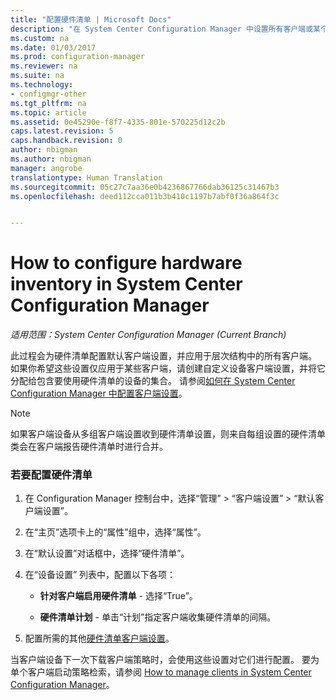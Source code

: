 ```yaml
---
title: "配置硬件清单 | Microsoft Docs"
description: "在 System Center Configuration Manager 中设置所有客户端或某个集合的硬件清单。"
ms.custom: na
ms.date: 01/03/2017
ms.prod: configuration-manager
ms.reviewer: na
ms.suite: na
ms.technology:
- configmgr-other
ms.tgt_pltfrm: na
ms.topic: article
ms.assetid: 0e45290e-f8f7-4335-801e-570225d12c2b
caps.latest.revision: 5
caps.handback.revision: 0
author: nbigman
ms.author: nbigman
manager: angrobe
translationtype: Human Translation
ms.sourcegitcommit: 05c27c7aa36e0b4236867766dab36125c31467b3
ms.openlocfilehash: deed112cca011b3b410c1197b7abf0f36a864f3c


---
```

# <a name="how-to-configure-hardware-inventory-in-system-center-configuration-manager"></a>How to configure hardware inventory in System Center Configuration Manager

*适用范围：System Center Configuration Manager (Current Branch)*

此过程会为硬件清单配置默认客户端设置，并应用于层次结构中的所有客户端。 如果你希望这些设置仅应用于某些客户端，请创建自定义设备客户端设置，并将它分配给包含要使用硬件清单的设备的集合。 请参阅[如何在 System Center Configuration Manager 中配置客户端设置](../../../../core/clients/deploy/configure-client-settings.md)。  

> [!NOTE]  
>  如果客户端设备从多组客户端设置收到硬件清单设置，则来自每组设置的硬件清单类会在客户端报告硬件清单时进行合并。  

### <a name="to-configure-hardware-inventory"></a>若要配置硬件清单  

1.  在 Configuration Manager 控制台中，选择“管理” > “客户端设置” > “默认客户端设置”。  

4.  在“主页”选项卡上的“属性”组中，选择“属性”。  

5.  在“默认设置”对话框中，选择“硬件清单”。  

6.  在“设备设置”  列表中，配置以下各项：  

    -   **针对客户端启用硬件清单** - 选择“True”。  

    -   **硬件清单计划** - 单击“计划”指定客户端收集硬件清单的间隔。  

7.  配置所需的其他[硬件清单客户端设置](../../../../core/clients/deploy/about-client-settings.md#hardware-inventory)。  

当客户端设备下一次下载客户端策略时，会使用这些设置对它们进行配置。 要为单个客户端启动策略检索，请参阅 [How to manage clients in System Center Configuration Manager](../../../../core/clients/manage/manage-clients.md)。  



<!--HONumber=Jan17_HO1-->


